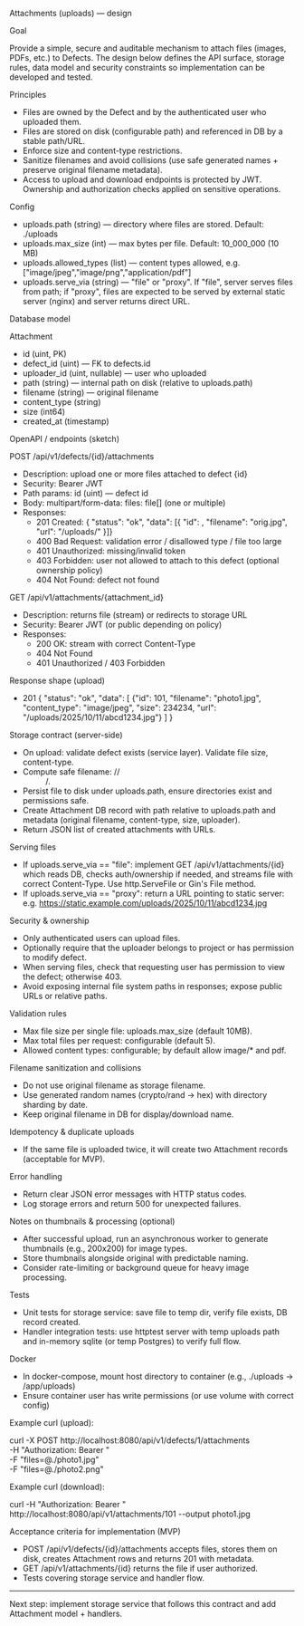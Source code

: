 Attachments (uploads) — design

Goal

Provide a simple, secure and auditable mechanism to attach files (images, PDFs, etc.) to Defects.
The design below defines the API surface, storage rules, data model and security constraints so implementation can be developed and tested.

Principles

- Files are owned by the Defect and by the authenticated user who uploaded them.
- Files are stored on disk (configurable path) and referenced in DB by a stable path/URL.
- Enforce size and content-type restrictions.
- Sanitize filenames and avoid collisions (use safe generated names + preserve original filename metadata).
- Access to upload and download endpoints is protected by JWT. Ownership and authorization checks applied on sensitive operations.

Config

- uploads.path (string) — directory where files are stored. Default: ./uploads
- uploads.max_size (int) — max bytes per file. Default: 10_000_000 (10 MB)
- uploads.allowed_types (list) — content types allowed, e.g. ["image/jpeg","image/png","application/pdf"]
- uploads.serve_via (string) — "file" or "proxy". If "file", server serves files from path; if "proxy", files are expected to be served by external static server (nginx) and server returns direct URL.

Database model

Attachment
- id (uint, PK)
- defect_id (uint) — FK to defects.id
- uploader_id (uint, nullable) — user who uploaded
- path (string) — internal path on disk (relative to uploads.path)
- filename (string) — original filename
- content_type (string)
- size (int64)
- created_at (timestamp)

OpenAPI / endpoints (sketch)

POST /api/v1/defects/{id}/attachments
- Description: upload one or more files attached to defect {id}
- Security: Bearer JWT
- Path params: id (uint) — defect id
- Body: multipart/form-data: files: file[] (one or multiple)
- Responses:
  - 201 Created: { "status": "ok", "data": [{ "id": <id>, "filename": "orig.jpg", "url": "/uploads/<file>" }]} 
  - 400 Bad Request: validation error / disallowed type / file too large
  - 401 Unauthorized: missing/invalid token
  - 403 Forbidden: user not allowed to attach to this defect (optional ownership policy)
  - 404 Not Found: defect not found

GET /api/v1/attachments/{attachment_id}
- Description: returns file (stream) or redirects to storage URL
- Security: Bearer JWT (or public depending on policy)
- Responses:
  - 200 OK: stream with correct Content-Type
  - 404 Not Found
  - 401 Unauthorized / 403 Forbidden

Response shape (upload)
- 201
{
  "status": "ok",
  "data": [
    {"id": 101, "filename": "photo1.jpg", "content_type": "image/jpeg", "size": 234234, "url": "/uploads/2025/10/11/abcd1234.jpg"}
  ]
}

Storage contract (server-side)
- On upload: validate defect exists (service layer). Validate file size, content-type.
- Compute safe filename: <YYYY>/<MM>/<DD>/<random-hash>.<ext>
- Persist file to disk under uploads.path, ensure directories exist and permissions safe.
- Create Attachment DB record with path relative to uploads.path and metadata (original filename, content-type, size, uploader).
- Return JSON list of created attachments with URLs.

Serving files
- If uploads.serve_via == "file": implement GET /api/v1/attachments/{id} which reads DB, checks auth/ownership if needed, and streams file with correct Content-Type. Use http.ServeFile or Gin's File method.
- If uploads.serve_via == "proxy": return a URL pointing to static server: e.g. https://static.example.com/uploads/2025/10/11/abcd1234.jpg

Security & ownership
- Only authenticated users can upload files.
- Optionally require that the uploader belongs to project or has permission to modify defect.
- When serving files, check that requesting user has permission to view the defect; otherwise 403.
- Avoid exposing internal file system paths in responses; expose public URLs or relative paths.

Validation rules
- Max file size per single file: uploads.max_size (default 10MB).
- Max total files per request: configurable (default 5).
- Allowed content types: configurable; by default allow image/* and pdf.

Filename sanitization and collisions
- Do not use original filename as storage filename.
- Use generated random names (crypto/rand -> hex) with directory sharding by date.
- Keep original filename in DB for display/download name.

Idempotency & duplicate uploads
- If the same file is uploaded twice, it will create two Attachment records (acceptable for MVP).

Error handling
- Return clear JSON error messages with HTTP status codes.
- Log storage errors and return 500 for unexpected failures.

Notes on thumbnails & processing (optional)
- After successful upload, run an asynchronous worker to generate thumbnails (e.g., 200x200) for image types.
- Store thumbnails alongside original with predictable naming.
- Consider rate-limiting or background queue for heavy image processing.

Tests
- Unit tests for storage service: save file to temp dir, verify file exists, DB record created.
- Handler integration tests: use httptest server with temp uploads path and in-memory sqlite (or temp Postgres) to verify full flow.

Docker
- In docker-compose, mount host directory to container (e.g., ./uploads -> /app/uploads)
- Ensure container user has write permissions (or use volume with correct config)

Example curl (upload):

curl -X POST http://localhost:8080/api/v1/defects/1/attachments \
  -H "Authorization: Bearer <token>" \
  -F "files=@./photo1.jpg" \
  -F "files=@./photo2.png"

Example curl (download):

curl -H "Authorization: Bearer <token>" http://localhost:8080/api/v1/attachments/101 --output photo1.jpg

Acceptance criteria for implementation (MVP)
- POST /api/v1/defects/{id}/attachments accepts files, stores them on disk, creates Attachment rows and returns 201 with metadata.
- GET /api/v1/attachments/{id} returns the file if user authorized.
- Tests covering storage service and handler flow.

---

Next step: implement storage service that follows this contract and add Attachment model + handlers.